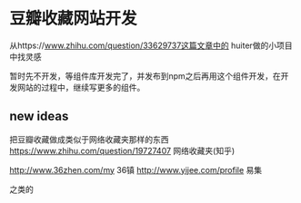 

# 豆瓣收藏网站开发


从https://www.zhihu.com/question/33629737这篇文章中的
huiter做的小项目中找灵感


暂时先不开发，等组件库开发完了，并发布到npm之后再用这个组件开发，在开发网站的过程中，继续写更多的组件。

## new ideas

把豆瓣收藏做成类似于网络收藏夹那样的东西
https://www.zhihu.com/question/19727407   网络收藏夹(知乎)

http://www.36zhen.com/my   36镇
http://www.yijee.com/profile   易集

之类的


